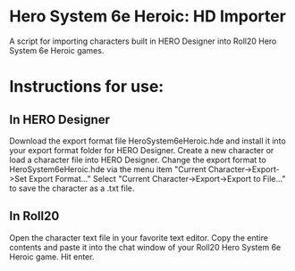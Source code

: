# Hero System 6e Heroic: HD Importer
A script for importing characters built in HERO Designer into Roll20 Hero System 6e Heroic games. 

# Instructions for use:

## In HERO Designer

Download the export format file HeroSystem6eHeroic.hde and install it into your export format folder for HERO Designer.
Create a new character or load a character file into HERO Designer.
Change the export format to HeroSystem6eHeroic.hde via the menu item "Current Character->Export->Set Export Format..."
Select "Current Character->Export->Export to File..." to save the character as a .txt file.

## In Roll20

Open the character text file in your favorite text editor.
Copy the entire contents and paste it into the chat window of your Roll20 Hero System 6e Heroic game.
Hit enter.
